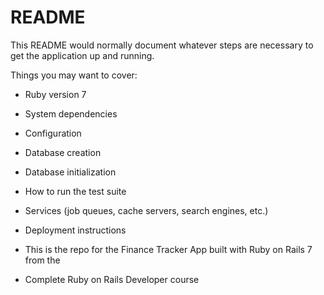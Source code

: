 # README

This README would normally document whatever steps are necessary to get the
application up and running.

Things you may want to cover:

* Ruby version 7

* System dependencies

* Configuration

* Database creation

* Database initialization

* How to run the test suite

* Services (job queues, cache servers, search engines, etc.)

* Deployment instructions

* This is the repo for the Finance Tracker App built with Ruby on Rails 7 from the 
* Complete Ruby on Rails Developer course
